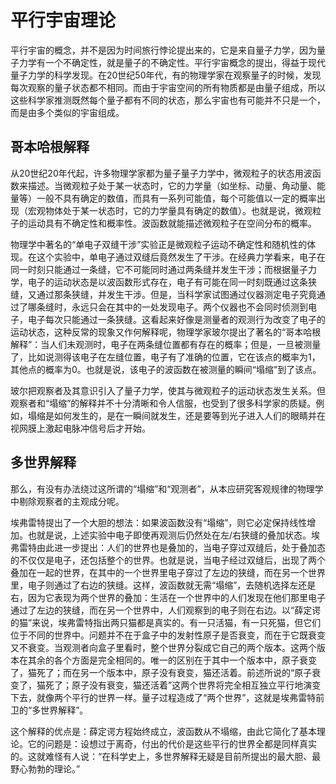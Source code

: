 
平行宇宙理论
=========

平行宇宙的概念，并不是因为时间旅行悖论提出来的，它是来自量子力学，因为量子力学有一个不确定性，就是量子的不确定性。平行宇宙概念的提出，得益于现代量子力学的科学发现。在20世纪50年代，有的物理学家在观察量子的时候，发现每次观察的量子状态都不相同。而由于宇宙空间的所有物质都是由量子组成，所以这些科学家推测既然每个量子都有不同的状态，那么宇宙也有可能并不只是一个，而是由多个类似的宇宙组成。

哥本哈根解释
---------

从20世纪20年代起，许多物理学家都为量子量子力学中，微观粒子的状态用波函数来描述。当微观粒子处于某一状态时，它的力学量（如坐标、动量、角动量、能量等）一般不具有确定的数值，而具有一系列可能值，每个可能值以一定的概率出现（宏观物体处于某一状态时，它的力学量具有确定的数值）。也就是说，微观粒子的运动具有不确定性和概率性。波函数就能描述微观粒子在空间分布的概率。

物理学中著名的“单电子双缝干涉”实验正是微观粒子运动不确定性和随机性的体现。在这个实验中，单电子通过双缝后竟然发生了干涉。在经典力学看来，电子在同一时刻只能通过一条缝，它不可能同时通过两条缝并发生干涉；而根据量子力学，电子的运动状态是以波函数形式存在，电子有可能在同一时刻既通过这条狭缝，又通过那条狭缝，并发生干涉。但是，当科学家试图通过仪器测定电子究竟通过了哪条缝时，永远只会在其中的一处发现电子。两个仪器也不会同时侦测到电子，电子每次只能通过一条狭缝。这看起来好像是测量者的观测行为改变了电子的运动状态，这种反常的现象又作何解释呢，物理学家玻尔提出了著名的“哥本哈根解释”：当人们未观测时，电子在两条缝位置都有存在的概率；但是，一旦被测量了，比如说测得该电子在左缝位置，电子有了准确的位置，它在该点的概率为1，其他点的概率为0。也就是说，该电子的波函数在被测量的瞬间“塌缩”到了该点。

玻尔把观察者及其意识引入了量子力学，使其与微观粒子的运动状态发生关系。但观察者和“塌缩”的解释并不十分清晰和令人信服，也受到了很多科学家的质疑。例如，塌缩是如何发生的，是在一瞬间就发生，还是要等到光子进入人们的眼睛并在视网膜上激起电脉冲信号后才开始。

多世界解释
---------

那么，有没有办法绕过这所谓的“塌缩”和“观测者”，从本应研究客观规律的物理学中剔除观察者的主观成分呢。

埃弗雷特提出了一个大胆的想法：如果波函数没有“塌缩”，则它必定保持线性增加。也就是说，上述实验中电子即使再观测后仍然处在左/右狭缝的叠加状态。埃弗雷特由此进一步提出：人们的世界也是叠加的，当电子穿过双缝后，处于叠加态的不仅仅是电子，还包括整个的世界。也就是说，当电子经过双缝后，出现了两个叠加在一起的世界，在其中的一个世界里电子穿过了左边的狭缝，而在另一个世界里，电子则通过了右边的狭缝。这样，波函数就无需“塌缩”，去随机选择左还是右，因为它表现为两个世界的叠加：生活在一个世界中的人们发现在他们那里电子通过了左边的狭缝，而在另一个世界中，人们观察到的电子则在右边。以“薛定谔的猫”来说，埃弗雷特指出两只猫都是真实的。有一只活猫，有一只死猫，但它们位于不同的世界中。问题并不在于盒子中的发射性原子是否衰变，而在于它既衰变又不衰变。当观测者向盒子里看时，整个世界分裂成它自己的两个版本。这两个版本在其余的各个方面是完全相同的。唯一的区别在于其中一个版本中，原子衰变了，猫死了；而在另一个版本中，原子没有衰变，猫还活着。前述所说的“原子衰变了，猫死了；原子没有衰变，猫还活着”这两个世界将完全相互独立平行地演变下去，就像两个平行的世界一样。量子过程造成了“两个世界”，这就是埃弗雷特前卫的“多世界解释”。

这个解释的优点是：薛定谔方程始终成立，波函数从不塌缩，由此它简化了基本理论。它的问题是：设想过于离奇，付出的代价是这些平行的世界全都是同样真实的。这就难怪有人说：“在科学史上，多世界解释无疑是目前所提出的最大胆、最野心勃勃的理论。”
